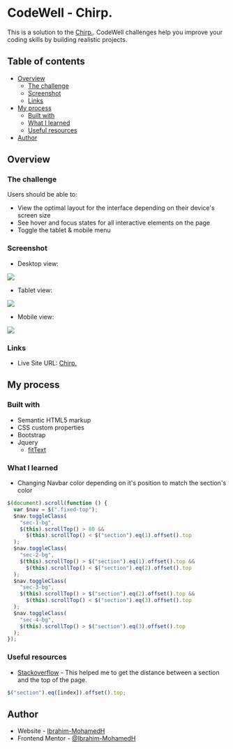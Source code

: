 # CodeWell - Chirp.

This is a solution to the [Chirp.](https://www.codewell.cc/challenges/chirp-landing-page--60fc1e36a383e41090a3c71c). CodeWell challenges help you improve your coding skills by building realistic projects.

## Table of contents

- [Overview](#overview)
  - [The challenge](#the-challenge)
  - [Screenshot](#screenshot)
  - [Links](#links)
- [My process](#my-process)
  - [Built with](#built-with)
  - [What I learned](#what-i-learned)
  - [Useful resources](#useful-resources)
- [Author](#author)

## Overview

### The challenge

Users should be able to:

- View the optimal layout for the interface depending on their device's screen size
- See hover and focus states for all interactive elements on the page
- Toggle the tablet & mobile menu

### Screenshot

- Desktop view:

![](./assets/images/screenshots/desktop_screenshot.png)

- Tablet view:

![](./assets/images/screenshots/tablet_screenshot.png)

- Mobile view:

![](./assets/images/screenshots/mobile_screenshot.png)

### Links

- Live Site URL: [Chirp.](https://ibrahim-mohamedh.github.io/chirp/)

## My process

### Built with

- Semantic HTML5 markup
- CSS custom properties
- Bootstrap
- Jquery
  - [fitText](https://github.com/davatron5000/FitText.js)

### What I learned

- Changing Navbar color depending on it's position to match the section's color

```js
$(document).scroll(function () {
  var $nav = $(".fixed-top");
  $nav.toggleClass(
    "sec-1-bg",
    $(this).scrollTop() > 80 &&
      $(this).scrollTop() < $("section").eq(1).offset().top
  );
  $nav.toggleClass(
    "sec-2-bg",
    $(this).scrollTop() > $("section").eq(1).offset().top &&
      $(this).scrollTop() < $("section").eq(2).offset().top
  );
  $nav.toggleClass(
    "sec-3-bg",
    $(this).scrollTop() > $("section").eq(2).offset().top &&
      $(this).scrollTop() < $("section").eq(3).offset().top
  );
  $nav.toggleClass(
    "sec-4-bg",
    $(this).scrollTop() > $("section").eq(3).offset().top
  );
});
```

### Useful resources

- [Stackoverflow](https://stackoverflow.com/questions/7778580/how-to-find-the-vertical-distance-from-top-in-px-of-an-element-using-jquery) - This helped me to get the distance between a section and the top of the page.

```js
$("section").eq([index]).offset().top;
```

## Author

- Website - [Ibrahim-MohamedH](https://github.com/Ibrahim-MohamedH)
- Frontend Mentor - [@Ibrahim-MohamedH](https://www.frontendmentor.io/profile/Ibrahim-MohamedH)
